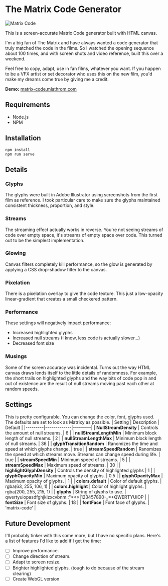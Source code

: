# The Matrix Code Generator
![Matrix Code](https://repository-images.githubusercontent.com/270471929/8a997c00-a96f-11ea-9cdd-407d1f36615a)

This is a screen-accurate Matrix Code generator built with HTML canvas.

I'm a big fan of The Matrix and have always wanted a code generator that truly matched the code in the films. So I watched the opening sequence about 100 times, and with screen shots and video reference, built this over a weekend.

Feel free to copy, adapt, use in fan films, whatever you want. If you happen to be a VFX artist or set decorator who uses this on the new film, you'd make my dreams come true by giving me a credit.

**Demo:** [matrix-code.mlathrom.com](https://matrix-code.mlathrom.com)

## Requirements
- Node.js
- NPM

## Installation
```console
npm install
npm run serve
```
## Details
### Glyphs
The glyphs were built in Adobe Illustrator using screenshots from the first film as reference. I took particular care to make sure the glyphs maintained consistent thickness, proportion, and style.

### Streams
The streaming effect actually works in reverse. You're not seeing streams of code over empty space, it's streams of empty space over code. This turned out to be the simplest implementation.

### Glowing
Canvas filters completely kill performance, so the glow is generated by applying a CSS drop-shadow filter to the canvas.

### Pixelation
There is a pixelation overlay to give the code texture. This just a low-opacity linear-gradient that creates a small checkered pattern.

### Performance
These settings will negatively impact performance:
- Increased highlighted glyphs
- Increased null streams (I know, less code is actually slower...)
- Decreased font size

### Musings
Some of the screen accuracy was incidental. Turns out the way HTML canvas draws lends itself to the little details of randomness. For example, the short trails on highlighted glyphs and the way bits of code pop in and out of existence are the result of null streams moving past each other at random speeds.

## Settings
This is pretty configurable. You can change the color, font, glyphs used. The defaults are set to look as Matrixy as possible.
| Setting | Description | Default |
|---------|-------------|---------|
| **NullStreamDensity** | Controls the amount of null streams. | 6 |
| **nullStreamLengthMin** | Minimum block length of null streams. | 2 |
| **nullStreamLengthMax** | Minimum block length of null streams. | 36 |
| **glyphTransitionRandom** | Ranomizes the time and speed at which glyphs change. | true |
| **streamSpeedRandom** | Ranomizes the speed at which streams move. Streams can change speed during life. | true |
| **streamSpeedMin** | Minimum speed of streams. | 5 |
| **streamSpeedMax** | Maximum speed of streams. | 30 |
| **highlightGlyphDensity** | Controls the density of highlighted glyphs | 1 |
| **glyphOpacityMin** | Maximum opacity of glyphs. | 0.5 |
| **glyphOpacityMax** | Maximum opacity of glyphs. | 1 |
| **colors.default** | Color of default glyphs. | rgba(63, 255, 106, 1) |
| **colors.highlight** | Color of highlight glyphs. | rgba(200, 255, 215, 1) |
| **glyphs** | String of glyphs to use. | qwertyuiopasdfghjklzxcvbnm.:"*<>|123457890-_=+QWERTYUIOP  |
| **fontSize** | Font size of glyphs. | 18 |
| **fontFace** | Font face of glyphs. | 'matrix-code' |

## Future Development
I'll probably tinker with this some more, but I have no specific plans. Here's a list of features I'd like to add if I get the time:
- [ ] Improve performance.
- [ ] Change direction of stream.
- [ ] Adapt to screen resize.
- [ ] Brighter highlighted glyphs. (tough to do because of the stream clearing)
- [ ] Create WebGL version
